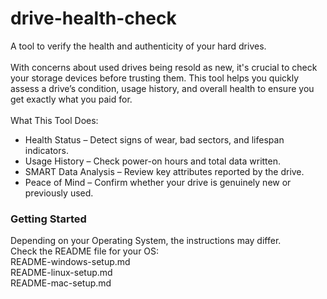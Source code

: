 # drive-health-check
A tool to verify the health and authenticity of your hard drives.
<br/><br/>
With concerns about used drives being resold as new, it's crucial to check your storage devices before trusting them. This tool helps you quickly assess a drive’s condition, usage history, and overall health to ensure you get exactly what you paid for.
<br/><br/>
  What This Tool Does:<br/>
 - Health Status – Detect signs of wear, bad sectors, and lifespan indicators.<br/>
 - Usage History – Check power-on hours and total data written.<br/>
 - SMART Data Analysis – Review key attributes reported by the drive.<br/>
 - Peace of Mind – Confirm whether your drive is genuinely new or previously used.<br/>

<h3>Getting Started</h3>
Depending on your Operating System, the instructions may differ. <br/>
Check the README file for your OS:
<br/>
README-windows-setup.md<br/>
README-linux-setup.md<br/>
README-mac-setup.md<br/>
